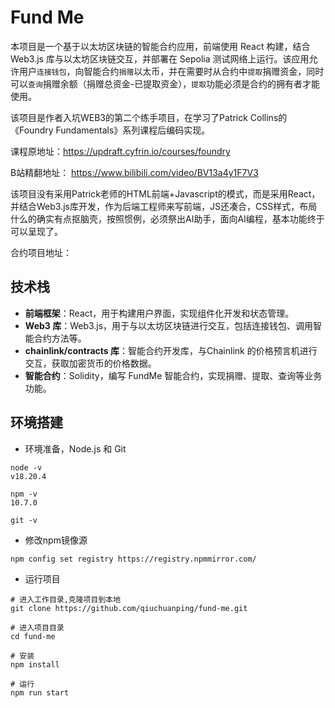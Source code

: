 # Fund Me
本项目是一个基于以太坊区块链的智能合约应用，前端使用 React 构建，结合 Web3.js 库与以太坊区块链交互，并部署在 Sepolia 测试网络上运行。该应用允许用户`连接钱包`，向智能合约`捐赠`以太币，并在需要时从合约中`提取`捐赠资金，同时可以`查询`捐赠余额（捐赠总资金-已提取资金），`提取`功能必须是合约的拥有者才能使用。

该项目是作者入坑WEB3的第二个练手项目，在学习了Patrick Collins的《Foundry Fundamentals》系列课程后编码实现。

课程原地址：https://updraft.cyfrin.io/courses/foundry

B站精翻地址： https://www.bilibili.com/video/BV13a4y1F7V3

该项目没有采用Patrick老师的HTML前端+Javascript的模式，而是采用React，并结合Web3.js库开发，作为后端工程师来写前端，JS还凑合，CSS样式，布局什么的确实有点抠脑壳，按照惯例，必须祭出AI助手，面向AI编程，基本功能终于可以呈现了。

合约项目地址：

## 技术栈

- **前端框架**：React，用于构建用户界面，实现组件化开发和状态管理。
- **Web3 库**：Web3.js，用于与以太坊区块链进行交互，包括连接钱包、调用智能合约方法等。
- **chainlink/contracts 库**：智能合约开发库，与Chainlink 的价格预言机进行交互，获取加密货币的价格数据。
- **智能合约**：Solidity，编写 FundMe 智能合约，实现捐赠、提取、查询等业务功能。

## 环境搭建
- 环境准备，Node.js 和 Git 

```
node -v
v18.20.4

npm -v
10.7.0

git -v
```

- 修改npm镜像源

```
npm config set registry https://registry.npmmirror.com/
```

- 运行项目

```
# 进入工作目录,克隆项目到本地
git clone https://github.com/qiuchuanping/fund-me.git

# 进入项目目录
cd fund-me

# 安装
npm install

# 运行
npm run start
```